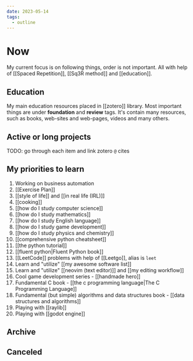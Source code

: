 ```yaml
---
date: 2023-05-14
tags:
  - outline
---
```


# Now

My current focus is on following things, order is not important. All with help
of [[Spaced Repetition]], [[Sq3R method]] and [[education]].

## Education

My main education resources placed in [[zotero]] library. Most important things
are under **foundation** and **review** tags. It's contain many resources, such
as books, web-sites and web-pages, videos and many others.

## Active or long projects

TODO: go through each item and link zotero `@` cites


## My priorities to learn

1. Working on business automation
2. [[Exercise Plan]]
3. [[style of life]] and [[in real life (IRL)]]
4. [[cooking]]
5. [[how do I study computer science]]
6. [[how do I study mathematics]]
7. [[how do I study English language]]
8. [[how do I study game development]]
9. [[how do I study physics and chemistry]]
10. [[comprehensive python cheatsheet]]
11. [[the python tutorial]]
12. [[fluent python|Fluent Python book]]
13. [[LeetCode]] problems with help of [[Leetgo]], alias is `leet`
14. Learn and "utilize" [[my awesome software list]]
15. Learn and "utilize" [[neovim (text editor)]] and [[my editing workflow]]
16. Cool game development series - [[handmade hero]]
17. Fundamental C book - [[the c programming language|The C Programming Language]]
18. Fundamental (but simple) algorithms and data structures book - [[data structures and algorithms]]
19. Playing with [[raylib]]
20. Playing with [[godot engine]]

## Archive

## Canceled


